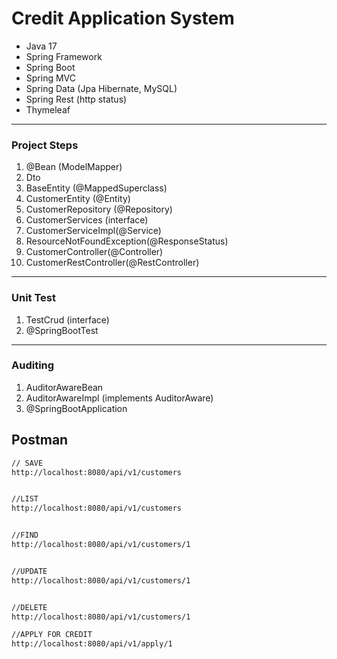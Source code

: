 # Credit Application System
- Java 17
- Spring Framework
- Spring Boot
- Spring MVC
- Spring Data (Jpa Hibernate, MySQL)
- Spring Rest (http status)
- Thymeleaf

---


### Project Steps
1. @Bean (ModelMapper)
2. Dto
3. BaseEntity (@MappedSuperclass)
4. CustomerEntity (@Entity)
5. CustomerRepository (@Repository)
6. CustomerServices (interface)
7. CustomerServiceImpl(@Service)
8. ResourceNotFoundException(@ResponseStatus)
9. CustomerController(@Controller)
10. CustomerRestController(@RestController)

---

### Unit Test
1. TestCrud (interface)
2. @SpringBootTest

---

### Auditing
1. AuditorAwareBean
2. AuditorAwareImpl (implements AuditorAware)
3. @SpringBootApplication


## Postman
```sh
// SAVE
http://localhost:8080/api/v1/customers


//LIST
http://localhost:8080/api/v1/customers


//FIND
http://localhost:8080/api/v1/customers/1


//UPDATE
http://localhost:8080/api/v1/customers/1


//DELETE
http://localhost:8080/api/v1/customers/1

//APPLY FOR CREDIT
http://localhost:8080/api/v1/apply/1
```

